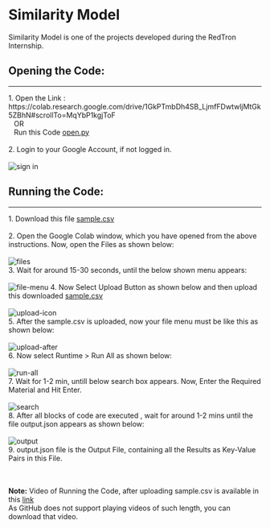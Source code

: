 # Similarity Model
Similarity Model is one of the projects developed during the RedTron Internship.

## Opening the Code:
<hr/>
1. Open the Link : https://colab.research.google.com/drive/1GkPTmbDh4SB_LjmfFDwtwljMtGk5ZBhN#scrollTo=MqYbP1kgjToF
     <br/> &ensp; OR <br/>
   &ensp; Run this Code <a href='open.py' target='_blank'>open.py</a> <br/>
<br/>
2. Login to your Google Account, if not logged in. <br/> <br/>
 <img src='https://user-images.githubusercontent.com/104615876/224542626-a3e63f3a-6abe-4d7d-abd8-cbc74f8de434.jpg' alt ='sign in' />

## Running the Code:
<hr/>
1. Download this file <a href='https://drive.google.com/file/d/1D3Q-j7NJc0Sswszwwp91hbBOoAjOVK-R/view?usp=sharing' target='_blank'>sample.csv</a> 
<br/> <br/>
2. Open the Google Colab window, which you have opened from the above instructions. Now, open the Files as shown below: <br/> <br/>
<img alt='files' src='https://user-images.githubusercontent.com/104615876/224544328-a6b9b1b6-a4be-4d53-845b-f96ad27abb0b.jpg' />
<br/>
3. Wait for around 15-30 seconds, until the below shown menu appears: <br/> <br/>
<img alt='file-menu' src='https://user-images.githubusercontent.com/104615876/224544526-4b038573-4034-465c-b55c-1315f11ef7df.jpg' />
4. Now Select Upload Button as shown below and then upload this downloaded <a href='https://drive.google.com/file/d/1D3Q-j7NJc0Sswszwwp91hbBOoAjOVK-R/view?usp=sharing' target='_blank'>sample.csv</a> <br/><br/>
<img alt='upload-icon' src='https://user-images.githubusercontent.com/104615876/224544797-63b70fd7-21f0-4dfc-993c-54f3f9c22ba7.jpg' /> <br/>
5. After the sample.csv is uploaded, now your file menu must be like this as shown below: <br/> <br/>
<img alt='upload-after' src='https://user-images.githubusercontent.com/104615876/224545028-555270a1-a273-4309-92eb-04e1ecbc1b4d.jpg' /> <br/>
6. Now select Runtime > Run All as shown below: <br/> <br/>
<img alt='run-all' src='https://user-images.githubusercontent.com/104615876/224545266-e013aebe-b1ad-40a1-a6a4-225d20ed118b.jpg' /> <br/>
7. Wait for 1-2 min, untill below search box appears. Now, Enter the Required Material and Hit Enter. <br/> <br/>
<img alt='search' src='https://user-images.githubusercontent.com/104615876/224545554-4be3e2a9-16a4-44ef-a219-00e7279b6acd.jpg' /> <br/>
8. After all blocks of code are executed , wait for around 1-2 mins until the file output.json appears as shown below: <br/> <br/>
<img alt='output' src='https://user-images.githubusercontent.com/104615876/224545842-1c04fc07-1800-4e50-8229-d96a7f323b69.jpg' /> <br/>
9. output.json file is the Output File, containing all the Results as Key-Value Pairs in this File.

<br/> <br/>
<b>Note:</b> Video of Running the Code, after uploading sample.csv is available in this <a href='Samarth_Data-Science_Week-2.ipynb-Video.mp4' target='_blank'>link</a> <br/>
As GitHub does not support playing videos of such length, you can download that video.
